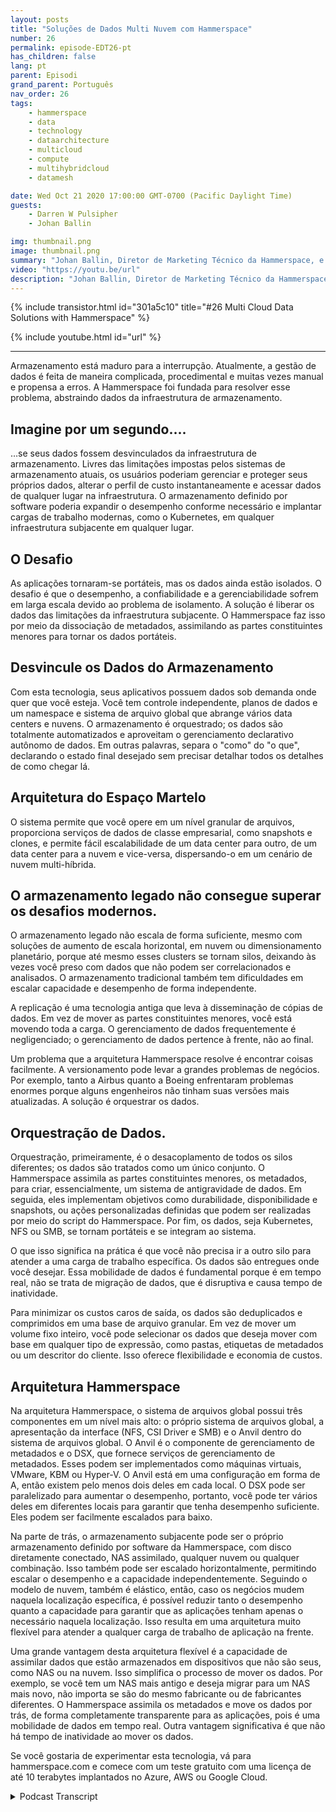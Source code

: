 ```yaml
---
layout: posts
title: "Soluções de Dados Multi Nuvem com Hammerspace"
number: 26
permalink: episode-EDT26-pt
has_children: false
lang: pt
parent: Episodi
grand_parent: Português
nav_order: 26
tags:
    - hammerspace
    - data
    - technology
    - dataarchitecture
    - multicloud
    - compute
    - multihybridcloud
    - datamesh

date: Wed Oct 21 2020 17:00:00 GMT-0700 (Pacific Daylight Time)
guests:
    - Darren W Pulsipher
    - Johan Ballin

img: thumbnail.png
image: thumbnail.png
summary: "Johan Ballin, Diretor de Marketing Técnico da Hammerspace, e Darren Pulsipher, Arquiteto Principal de Soluções, Setor Público, da Intel, discutem a tecnologia de nuvem híbrida da Hammerspace que desvincula os dados da infraestrutura de armazenamento, proporcionando portabilidade e desempenho dos dados."
video: "https://youtu.be/url"
description: "Johan Ballin, Diretor de Marketing Técnico da Hammerspace, e Darren Pulsipher, Arquiteto Principal de Soluções, Setor Público, da Intel, discutem a tecnologia de nuvem híbrida da Hammerspace que desvincula os dados da infraestrutura de armazenamento, proporcionando portabilidade e desempenho dos dados."
---
```


<div>
{% include transistor.html id="301a5c10" title="#26 Multi Cloud Data Solutions with Hammerspace" %}

{% include youtube.html id="url" %}
</div>

---

Armazenamento está maduro para a interrupção. Atualmente, a gestão de dados é feita de maneira complicada, procedimental e muitas vezes manual e propensa a erros. A Hammerspace foi fundada para resolver esse problema, abstraindo dados da infraestrutura de armazenamento.

## Imagine por um segundo....

…se seus dados fossem desvinculados da infraestrutura de armazenamento. Livres das limitações impostas pelos sistemas de armazenamento atuais, os usuários poderiam gerenciar e proteger seus próprios dados, alterar o perfil de custo instantaneamente e acessar dados de qualquer lugar na infraestrutura. O armazenamento definido por software poderia expandir o desempenho conforme necessário e implantar cargas de trabalho modernas, como o Kubernetes, em qualquer infraestrutura subjacente em qualquer lugar.

## O Desafio

As aplicações tornaram-se portáteis, mas os dados ainda estão isolados. O desafio é que o desempenho, a confiabilidade e a gerenciabilidade sofrem em larga escala devido ao problema de isolamento. A solução é liberar os dados das limitações da infraestrutura subjacente. O Hammerspace faz isso por meio da dissociação de metadados, assimilando as partes constituintes menores para tornar os dados portáteis.

## Desvincule os Dados do Armazenamento

Com esta tecnologia, seus aplicativos possuem dados sob demanda onde quer que você esteja. Você tem controle independente, planos de dados e um namespace e sistema de arquivo global que abrange vários data centers e nuvens. O armazenamento é orquestrado; os dados são totalmente automatizados e aproveitam o gerenciamento declarativo autônomo de dados. Em outras palavras, separa o "como" do "o que", declarando o estado final desejado sem precisar detalhar todos os detalhes de como chegar lá.

## Arquitetura do Espaço Martelo

O sistema permite que você opere em um nível granular de arquivos, proporciona serviços de dados de classe empresarial, como snapshots e clones, e permite fácil escalabilidade de um data center para outro, de um data center para a nuvem e vice-versa, dispersando-o em um cenário de nuvem multi-híbrida.

## O armazenamento legado não consegue superar os desafios modernos.

O armazenamento legado não escala de forma suficiente, mesmo com soluções de aumento de escala horizontal, em nuvem ou dimensionamento planetário, porque até mesmo esses clusters se tornam silos, deixando às vezes você preso com dados que não podem ser correlacionados e analisados. O armazenamento tradicional também tem dificuldades em escalar capacidade e desempenho de forma independente.

A replicação é uma tecnologia antiga que leva à disseminação de cópias de dados. Em vez de mover as partes constituintes menores, você está movendo toda a carga. O gerenciamento de dados frequentemente é negligenciado; o gerenciamento de dados pertence à frente, não ao final.

Um problema que a arquitetura Hammerspace resolve é encontrar coisas facilmente. A versionamento pode levar a grandes problemas de negócios. Por exemplo, tanto a Airbus quanto a Boeing enfrentaram problemas enormes porque alguns engenheiros não tinham suas versões mais atualizadas. A solução é orquestrar os dados.

## Orquestração de Dados.

Orquestração, primeiramente, é o desacoplamento de todos os silos diferentes; os dados são tratados como um único conjunto. O Hammerspace assimila as partes constituintes menores, os metadados, para criar, essencialmente, um sistema de antigravidade de dados. Em seguida, eles implementam objetivos como durabilidade, disponibilidade e snapshots, ou ações personalizadas definidas que podem ser realizadas por meio do script do Hammerspace. Por fim, os dados, seja Kubernetes, NFS ou SMB, se tornam portáteis e se integram ao sistema.

O que isso significa na prática é que você não precisa ir a outro silo para atender a uma carga de trabalho específica. Os dados são entregues onde você desejar. Essa mobilidade de dados é fundamental porque é em tempo real, não se trata de migração de dados, que é disruptiva e causa tempo de inatividade.

Para minimizar os custos caros de saída, os dados são deduplicados e comprimidos em uma base de arquivo granular. Em vez de mover um volume fixo inteiro, você pode selecionar os dados que deseja mover com base em qualquer tipo de expressão, como pastas, etiquetas de metadados ou um descritor do cliente. Isso oferece flexibilidade e economia de custos.

## Arquitetura Hammerspace

Na arquitetura Hammerspace, o sistema de arquivos global possui três componentes em um nível mais alto: o próprio sistema de arquivos global, a apresentação da interface (NFS, CSI Driver e SMB) e o Anvil dentro do sistema de arquivos global. O Anvil é o componente de gerenciamento de metadados e o DSX, que fornece serviços de gerenciamento de metadados. Esses podem ser implementados como máquinas virtuais, VMware, KBM ou Hyper-V. O Anvil está em uma configuração em forma de A, então existem pelo menos dois deles em cada local. O DSX pode ser paralelizado para aumentar o desempenho, portanto, você pode ter vários deles em diferentes locais para garantir que tenha desempenho suficiente. Eles podem ser facilmente escalados para baixo.

Na parte de trás, o armazenamento subjacente pode ser o próprio armazenamento definido por software da Hammerspace, com disco diretamente conectado, NAS assimilado, qualquer nuvem ou qualquer combinação. Isso também pode ser escalado horizontalmente, permitindo escalar o desempenho e a capacidade independentemente. Seguindo o modelo de nuvem, também é elástico, então, caso os negócios mudem naquela localização específica, é possível reduzir tanto o desempenho quanto a capacidade para garantir que as aplicações tenham apenas o necessário naquela localização. Isso resulta em uma arquitetura muito flexível para atender a qualquer carga de trabalho de aplicação na frente.

Uma grande vantagem desta arquitetura flexível é a capacidade de assimilar dados que estão armazenados em dispositivos que não são seus, como NAS ou na nuvem. Isso simplifica o processo de mover os dados. Por exemplo, se você tem um NAS mais antigo e deseja migrar para um NAS mais novo, não importa se são do mesmo fabricante ou de fabricantes diferentes. O Hammerspace assimila os metadados e move os dados por trás, de forma completamente transparente para as aplicações, pois é uma mobilidade de dados em tempo real. Outra vantagem significativa é que não há tempo de inatividade ao mover os dados.

Se você gostaria de experimentar esta tecnologia, vá para hammerspace.com e comece com um teste gratuito com uma licença de até 10 terabytes implantados no Azure, AWS ou Google Cloud.



<details>
<summary> Podcast Transcript </summary>

<p></p>

</details>

